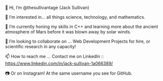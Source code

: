 👋 Hi, I’m @thesullivantage (Jack Sullivan)

👀 I’m interested in... all things science, technology, and mathematics. 

🌱 I’m currently honing my skills in C++ and learning more about the ancient atmosphere of Mars before it was blown away by solar winds.

💞️ I’m looking to collaborate on ... Web Development Projects for hire, or scientific research in any capacity!

📫 How to reach me ... Contact me on LinkedIn :: https://www.linkedin.com/in/jack-sullivan-1a066389/

📷 Or on Instagram! At the same username you see for GitHub. 



<!---
thesullivantage/thesullivantage is a ✨ special ✨ repository because its `README.md` (this file) appears on your GitHub profile.
You can click the Preview link to take a look at your changes.
--->
